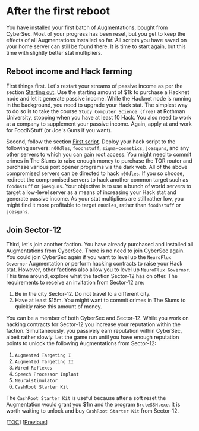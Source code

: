 # After the first reboot

You have installed your first batch of Augmentations, bought from CyberSec. Most
of your progress has been reset, but you get to keep the effects of all
Augmentations installed so far. All scripts you have saved on your home server
can still be found there. It is time to start again, but this time with slightly
better stat multipliers.

## Reboot income and Hack farming

First things first. Let's restart your streams of passive income as per the
section [Starting out](start.md). Use the starting amount of $1k to purchase a
Hacknet node and let it generate passive income. While the Hacknet node is
running in the background, you need to upgrade your Hack stat. The simplest way
to do so is to take the course `Study Computer Science (free)` at Rothman
University, stopping when you have at least 10 Hack. You also need to work at a
company to supplement your passive income. Again, apply at and work for
FoodNStuff (or Joe's Guns if you want).

Second, follow the section [First script](script.md). Deploy your hack script to
the following servers: `n00dles`, `foodnstuff`, `sigma-cosmetics`, `joesguns`,
and any other servers to which you can gain root access. You might need to
commit crimes in The Slums to raise enough money to purchase the TOR router and
purchase various port opener programs via the dark web. All of the above
compromised servers can be directed to hack `n00dles`. If you so choose,
redirect the compromised servers to hack another common target such as
`foodnstuff` or `joesguns`. Your objective is to use a bunch of world servers to
target a low-level server as a means of increasing your Hack stat and generate
passive income. As your stat multipliers are still rather low, you might find it
more profitable to target `n00dles`, rather than `foodnstuff` or `joesguns`.

## Join Sector-12

Third, let's join another faction. You have already purchased and installed all
Augmentations from CyberSec. There is no need to join CyberSec again. You could
join CyberSec again if you want to level up the `NeuroFlux Governor`
Augmentation or perform hacking contracts to raise your Hack stat. However,
other factions also allow you to level up `NeuroFlux Governor`. This time
around, explore what the faction Sector-12 has on offer. The requirements to
receive an invitation from Sector-12 are:

1. Be in the city Sector-12. Do not travel to a different city.
1. Have at least $15m. You might want to commit crimes in The Slums to quickly
   raise this amount of money.

You can be a member of both CyberSec and Sector-12. While you work on hacking
contracts for Sector-12 you increase your reputation within the faction.
Simultaneously, you passively earn reputation within CyberSec, albeit rather
slowly. Let the game run until you have enough reputation points to unlock the
following Augmentations from Sector-12:

1. `Augmented Targeting I`
1. `Augmented Targeting II`
1. `Wired Reflexes`
1. `Speech Processor Implant`
1. `Neuralstimulator`
1. `CashRoot Starter Kit`

The `CashRoot Starter Kit` is useful because after a soft reset the Augmentation
would grant you $1m and the program `BruteSSH.exe`. It is worth waiting to
unlock and buy `CashRoot Starter Kit` from Sector-12.

[[TOC](README.md "Table of Contents")]
[[Previous](program.md "Programs and factions")]
